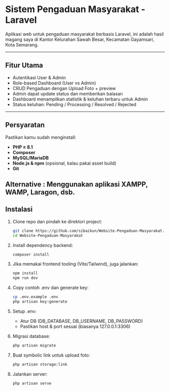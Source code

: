 # Sistem Pengaduan Masyarakat - Laravel

Aplikasi web untuk pengaduan masyarakat berbasis Laravel, ini adalah hasil magang saya di Kantor Kelurahan Sawah Besar, Kecamatan Gayamsari, Kota Semarang.

---

##  Fitur Utama
- Autentikasi User & Admin  
- Role-based Dashboard (User vs Admin)  
- CRUD Pengaduan dengan Upload Foto + preview  
- Admin dapat update status dan memberikan balasan  
- Dashboard menampilkan statistik & keluhan terbaru untuk Admin  
- Status keluhan: Pending / Processing / Resolved / Rejected

---

##  Persyaratan
Pastikan kamu sudah menginstall:
- **PHP ≥ 8.1**  
- **Composer**  
- **MySQL/MariaDB**  
- **Node.js & npm** (opsional, kalau pakai asset build)  
- **Git**

Alternative : Menggunakan aplikasi XAMPP, WAMP, Laragon, dsb.
---

##  Instalasi

1. Clone repo dan pindah ke direktori project:
   ```bash
   git clone https://github.com/sibaikun/Website-Pengaduan-Masyarakat.git
   cd Website-Pengaduan-Masyarakat

2. Install dependency backend:
   ```bash
   composer install

3. Jika memakai frontend tooling (Vite/Tailwind), juga jalankan:
   ```bash
   npm install
   npm run dev

4. Copy contoh .env dan generate key:
   ```bash
   cp .env.example .env
   php artisan key:generate

5. Setup .env:
   - Atur DB (DB_DATABASE, DB_USERNAME, DB_PASSWORD)
   - Pastikan host & port sesuai (biasanya 127.0.0.1:3306)

6. Migrasi database:
   ```bash
   php artisan migrate

7. Buat symbolic link untuk upload foto:
   ```bash
   php artisan storage:link

8. Jalankan server:
   ```bash
   php artisan serve
